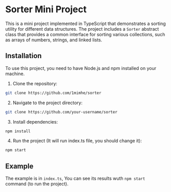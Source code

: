 # Sorter Mini Project

This is a mini project implemented in TypeScript that demonstrates a sorting utility for different data structures. The project includes a `Sorter` abstract class that provides a common interface for sorting various collections, such as arrays of numbers, strings, and linked lists.

## Installation

To use this project, you need to have Node.js and npm installed on your machine.

1. Clone the repository:
```bash
git clone https://github.com/1mimhe/sorter
```
2. Navigate to the project directory:
```bash
git clone https://github.com/your-username/sorter
```
3. Install dependencies:
```bash
npm install
```
4. Run the project (It will run index.ts file, you should change it):
```bash
npm start
```

## Example

The example is in ‍‍‍‍‍‍`index.ts`, You can see its results wuth `npm start` command (to run the project).
